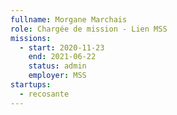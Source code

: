 ```yaml
---
fullname: Morgane Marchais
role: Chargée de mission - Lien MSS
missions:
  - start: 2020-11-23
    end: 2021-06-22
    status: admin
    employer: MSS
startups:
  - recosante
---
```


